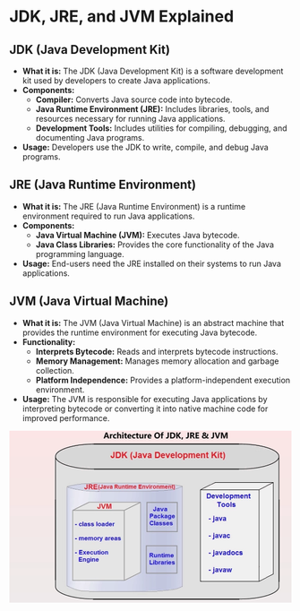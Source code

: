 # JDK, JRE, and JVM Explained

## JDK (Java Development Kit)

- **What it is:** The JDK (Java Development Kit) is a software development kit used by developers to create Java applications.
- **Components:**
  - **Compiler:** Converts Java source code into bytecode.
  - **Java Runtime Environment (JRE):** Includes libraries, tools, and resources necessary for running Java applications.
  - **Development Tools:** Includes utilities for compiling, debugging, and documenting Java programs.
- **Usage:** Developers use the JDK to write, compile, and debug Java programs.

## JRE (Java Runtime Environment)

- **What it is:** The JRE (Java Runtime Environment) is a runtime environment required to run Java applications.
- **Components:**
  - **Java Virtual Machine (JVM):** Executes Java bytecode.
  - **Java Class Libraries:** Provides the core functionality of the Java programming language.
- **Usage:** End-users need the JRE installed on their systems to run Java applications.

## JVM (Java Virtual Machine)

- **What it is:** The JVM (Java Virtual Machine) is an abstract machine that provides the runtime environment for executing Java bytecode.
- **Functionality:**
  - **Interprets Bytecode:** Reads and interprets bytecode instructions.
  - **Memory Management:** Manages memory allocation and garbage collection.
  - **Platform Independence:** Provides a platform-independent execution environment.
- **Usage:** The JVM is responsible for executing Java applications by interpreting bytecode or converting it into native machine code for improved performance.

![alt text](<Screenshot 2024-05-23 201541.png>)